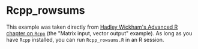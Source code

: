 # Rcpp_rowsums

This example was taken directly from [Hadley Wickham's Advanced R chapter on `Rcpp`](http://adv-r.had.co.nz/Rcpp.html) (the "Matrix input, vector output" example). As long as you have `Rcpp` installed, you can run `Rcpp_rowsums.R` in an R session.
